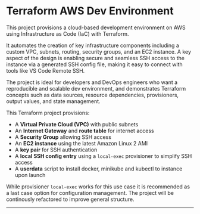 
# Terraform AWS Dev Environment

This project provisions a cloud-based development environment on AWS using Infrastructure as Code (IaC) with Terraform.

It automates the creation of key infrastructure components including a custom VPC, subnets, routing, security groups, and an EC2 instance. A key aspect of the design is enabling secure and seamless SSH access to the instance via a generated SSH config file, making it easy to connect with tools like VS Code Remote SSH.

The project is ideal for developers and DevOps engineers who want a reproducible and scalable dev environment, and demonstrates Terraform concepts such as data sources, resource dependencies, provisioners, output values, and state management.

This Terraform project provisions:

- A **Virtual Private Cloud (VPC)** with public subnets
- An **Internet Gateway** and **route table** for internet access
- A **Security Group** allowing SSH access
- An **EC2 instance** using the latest Amazon Linux 2 AMI
- A **key pair** for SSH authentication
- A **local SSH config entry** using a `local-exec` provisioner to simplify SSH access
- A **userdata** script to install docker, minikube and kubectl to instance upon launch

While provisioner `local-exec` works for this use case it is recommended as a last case option for configuration management. The project will be continously refactored to improve general structure.

---